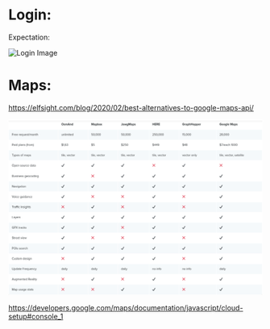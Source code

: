 # Login:

Expectation:

![Login Image](https://coreldrawdesign.com/resources/previews/preview-login-mobile-app-ui-kit-design-vector-1605965120.jpg)


# Maps:

https://elfsight.com/blog/2020/02/best-alternatives-to-google-maps-api/

![Comparaison](../img/table_compare_mapsAPI.png)

https://developers.google.com/maps/documentation/javascript/cloud-setup#console_1
